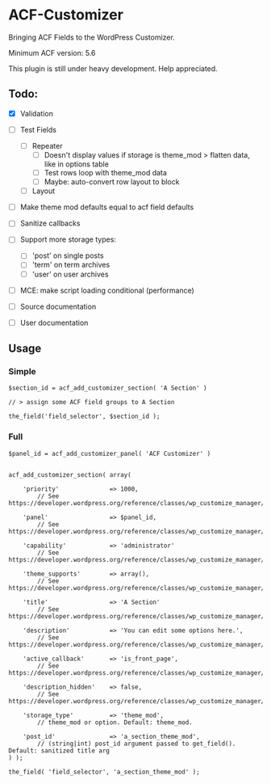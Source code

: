 ACF-Customizer
==============

Bringing ACF Fields to the WordPress Customizer.

Minimum ACF version: 5.6

This plugin is still under heavy development.
Help appreciated.


Todo:
-----
 - [x] Validation
 - [ ] Test Fields
	 - [ ] Repeater
		 - [ ] Doesn't display values if storage is theme_mod > flatten data, like in options table
		 - [ ] Test rows loop with theme_mod data
		 - [ ] Maybe: auto-convert row layout to block
	 - [ ] Layout
 - [ ] Make theme mod defaults equal to acf field defaults
 - [ ] Sanitize callbacks
 - [ ] Support more storage types:
	 - [ ] 'post' on single posts
	 - [ ] 'term' on term archives
	 - [ ] 'user' on user archives
 - [ ] MCE: make script loading conditional (performance)
 - [ ] Source documentation
 - [ ] User documentation



Usage
-----
### Simple

```
$section_id = acf_add_customizer_section( 'A Section' )

// > assign some ACF field groups to A Section

the_field('field_selector', $section_id );
```

### Full
```
$panel_id = acf_add_customizer_panel( 'ACF Customizer' )


acf_add_customizer_section( array(

	'priority'				=> 1000,
		// See https://developer.wordpress.org/reference/classes/wp_customize_manager/add_section/

	'panel'					=> $panel_id,
		// See https://developer.wordpress.org/reference/classes/wp_customize_manager/add_section/

	'capability'			=> 'administrator'
		// See https://developer.wordpress.org/reference/classes/wp_customize_manager/add_section/

	'theme_supports'		=> array(),
		// See https://developer.wordpress.org/reference/classes/wp_customize_manager/add_section/

	'title'					=> 'A Section'
		// See https://developer.wordpress.org/reference/classes/wp_customize_manager/add_section/

	'description'			=> 'You can edit some options here.',
		// See https://developer.wordpress.org/reference/classes/wp_customize_manager/add_section/

	'active_callback'		=> 'is_front_page',
		// See https://developer.wordpress.org/reference/classes/wp_customize_manager/add_section/

	'description_hidden'	=> false,
		// See https://developer.wordpress.org/reference/classes/wp_customize_manager/add_section/

	'storage_type'			=> 'theme_mod',							
		// theme_mod or option. Default: theme_mod.

	'post_id' 				=> 'a_section_theme_mod',				
		// (string|int) post_id argument passed to get_field(). Default: sanitized title arg
) );

the_field( 'field_selector', 'a_section_theme_mod' );
```

